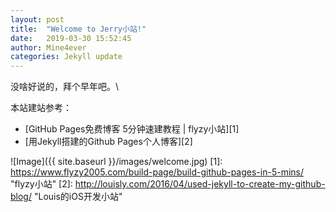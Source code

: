 ```yaml
---
layout: post
title:  "Welcome to Jerry小站!"
date:   2019-03-30 15:52:45
author: Mine4ever
categories: Jekyll update
---
```

没啥好说的，拜个早年吧。\

本站建站参考：
* [GitHub Pages免费博客 5分钟速建教程 | flyzy小站][1]
* [用Jekyll搭建的Github Pages个人博客][2]

![Image]({{ site.baseurl }}/images/welcome.jpg)
[1]: https://www.flyzy2005.com/build-page/build-github-pages-in-5-mins/ "flyzy小站"
[2]: http://louisly.com/2016/04/used-jekyll-to-create-my-github-blog/ "Louis的iOS开发小站"
